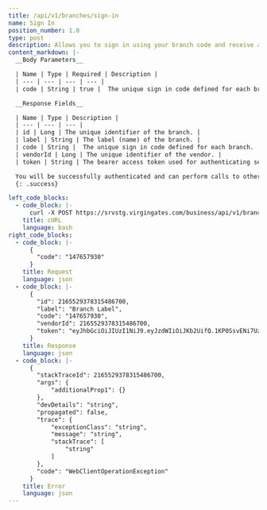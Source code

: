 ```yaml
---
title: /api/v1/branches/sign-in
name: Sign In
position_number: 1.0
type: post
description: Allows you to sign in using your branch code and receive an access token, which is required for performing calls to other endpoints of the API.
content_markdown: |-
  __Body Parameters__

  | Name | Type | Required | Description |
  | --- | --- | --- | --- |
  | code | String | true |  The unique sign in code defined for each branch. |

  __Response Fields__

  | Name | Type | Description |
  | --- | --- | --- |
  | id | Long | The unique identifier of the branch. |
  | label | String | The label (name) of the branch. |
  | code | String |  The unique sign in code defined for each branch. |
  | vendorId | Long | The unique identifier of the vendor. |
  | token | String | The bearer access token used for authenticating service calls made to other endpoints of the API. |

  You will be successfully authenticated and can perform calls to other endpoints.
  {: .success}

left_code_blocks:
  - code_block: |-
      curl -X POST https://srvstg.virgingates.com/business/api/v1/branches/sign-in -H "Content-type: application/json" -d '{"code": "1234567"}'
    title: cURL
    language: bash
right_code_blocks:
  - code_block: |-
      {
        "code": "147657930"
      }
    title: Request
    language: json
  - code_block: |-
      {
        "id": 2165529378315486700,
        "label": "Branch Label",
        "code": "147657930",
        "vendorId": 2165529378315486700,
        "token": "eyJhbGciOiJIUzI1NiJ9.eyJzdWIiOiJKb2UifQ.1KP0SsvENi7Uz1oQc07aXTL7kpQG5jBNIybqr60AlD4"
      }
    title: Response
    language: json
  - code_block: |-
      {
        "stackTraceId": 2165529378315486700,
        "args": {
            "additionalProp1": {}
        },
        "devDetails": "string",
        "propagated": false,
        "trace": {
            "exceptionClass": "string",
            "message": "string",
            "stackTrace": [
                "string"
            ]
        },
        "code": "WebClientOperationException"
      }
    title: Error
    language: json
---
```



